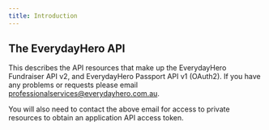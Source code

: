 ```yaml
---
title: Introduction
---
```


## The EverydayHero API

This describes the API resources that make up the EverydayHero Fundraiser API
v2, and EverydayHero Passport API v1 (OAuth2). If you have any problems or
requests please email [professionalservices@everydayhero.com.au](mailto:professionalservices@everydayhero.com.au).

You will also need to contact the above email for access to private resources
to obtain an application API access token.
